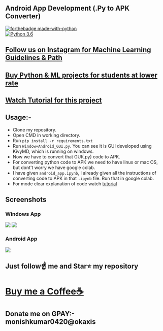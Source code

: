 ##  Android App Development (.Py to APK Converter)

[![forthebadge made-with-python](http://ForTheBadge.com/images/badges/made-with-python.svg)](https://www.python.org/)                 
[![Python 3.6](https://img.shields.io/badge/python-3.6-blue.svg)](https://www.python.org/downloads/release/python-360/)   

## [Follow us on Instagram for Machine Learning Guidelines & Path](https://www.instagram.com/monishkumar7_/)
## [Buy Python & ML projects for students at lower rate](https://www.instamojo.com/kushalbhavsar1820)
## [Watch Tutorial for this project](https://youtu.be/mUdnjNGePZw)

## Usage:-

- Clone my repository.
- Open CMD in working directory.
- Run `pip install -r requirements.txt`
- Run `Window+Android_GUI.py`. You can see it is GUI developed using KivyMD, which is running on windows. 
- Now we have to convert that GUI(.py) code to APK.
- For converting python code to APK we need to have linux or mac OS, but dont't worry we have google colab.
- I have given `android_app.ipynb`, I already given all the instructions of converting code to APK in that `.ipynb` file. Run that in google colab.
- For mode clear explanation of code watch [tutorial](https://youtu.be/mUdnjNGePZw)

## Screenshots

### Windows App 
<img src="https://github.com/Spidy20/Python_To_APK/blob/master/Screenshot%20(81).png">
<img src="https://github.com/Spidy20/Python_To_APK/blob/master/Screenshot%20(82).png">

### Android App
<img src="https://github.com/Spidy20/Python_To_APK/blob/master/and.jpg">

## Just follow☝️ me and Star⭐ my repository 

# [Buy me a Coffee☕](https://www.buymeacoffee.com/spidy20)
## Donate me on GPAY:- monishkumar0420@okaxis
